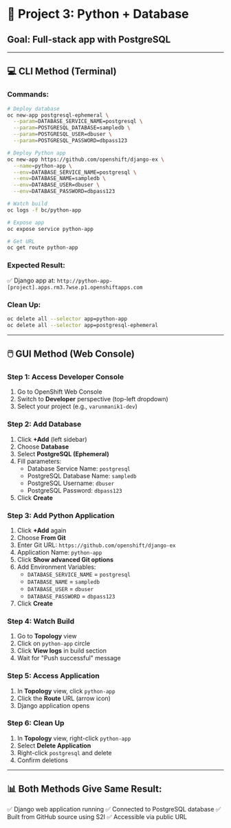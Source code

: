 # 🐍 **Project 3: Python + Database**

## **Goal:** Full-stack app with PostgreSQL

---

## 💻 **CLI Method (Terminal)**

### **Commands:**
```bash
# Deploy database
oc new-app postgresql-ephemeral \
  --param=DATABASE_SERVICE_NAME=postgresql \
  --param=POSTGRESQL_DATABASE=sampledb \
  --param=POSTGRESQL_USER=dbuser \
  --param=POSTGRESQL_PASSWORD=dbpass123

# Deploy Python app
oc new-app https://github.com/openshift/django-ex \
  --name=python-app \
  --env=DATABASE_SERVICE_NAME=postgresql \
  --env=DATABASE_NAME=sampledb \
  --env=DATABASE_USER=dbuser \
  --env=DATABASE_PASSWORD=dbpass123

# Watch build
oc logs -f bc/python-app

# Expose app
oc expose service python-app

# Get URL
oc get route python-app
```

### **Expected Result:**
✅ Django app at: `http://python-app-[project].apps.rm3.7wse.p1.openshiftapps.com`

### **Clean Up:**
```bash
oc delete all --selector app=python-app
oc delete all --selector app=postgresql-ephemeral
```

---

## 🖱️ **GUI Method (Web Console)**

### **Step 1: Access Developer Console**
1. Go to OpenShift Web Console
2. Switch to **Developer** perspective (top-left dropdown)
3. Select your project (e.g., `varunmanik1-dev`)

### **Step 2: Add Database**
1. Click **+Add** (left sidebar)
2. Choose **Database**
3. Select **PostgreSQL (Ephemeral)**
4. Fill parameters:
   - Database Service Name: `postgresql`
   - PostgreSQL Database Name: `sampledb`
   - PostgreSQL Username: `dbuser`
   - PostgreSQL Password: `dbpass123`
5. Click **Create**

### **Step 3: Add Python Application**
1. Click **+Add** again
2. Choose **From Git**
3. Enter Git URL: `https://github.com/openshift/django-ex`
4. Application Name: `python-app`
5. Click **Show advanced Git options**
6. Add Environment Variables:
   - `DATABASE_SERVICE_NAME` = `postgresql`
   - `DATABASE_NAME` = `sampledb`
   - `DATABASE_USER` = `dbuser`
   - `DATABASE_PASSWORD` = `dbpass123`
7. Click **Create**

### **Step 4: Watch Build**
1. Go to **Topology** view
2. Click on `python-app` circle
3. Click **View logs** in build section
4. Wait for "Push successful" message

### **Step 5: Access Application**
1. In **Topology** view, click `python-app`
2. Click the **Route** URL (arrow icon)
3. Django application opens

### **Step 6: Clean Up**
1. In **Topology** view, right-click `python-app`
2. Select **Delete Application**
3. Right-click `postgresql` and delete
4. Confirm deletions

---

## 📊 **Both Methods Give Same Result:**
✅ Django web application running
✅ Connected to PostgreSQL database
✅ Built from GitHub source using S2I
✅ Accessible via public URL
